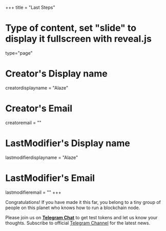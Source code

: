 +++
title = "Last Steps"
# Type of content, set "slide" to display it fullscreen with reveal.js
type="page"

# Creator's Display name
creatordisplayname = "Alaze"
# Creator's Email
creatoremail = ""
# LastModifier's Display name
lastmodifierdisplayname = "Alaze"
# LastModifier's Email
lastmodifieremail = ""
+++

Congratulations! If you have made it this far, you belong to a tiny group of people on this planet who knows how to run a blockchain node. 

Please join us on **[Telegram Chat](https://t.me/stegos4privacy)** to get test tokens and let us know your thoughts. Subscribe to official [Telegram Channel](https://t.me/stegos4privacy_official) for the latest news.
